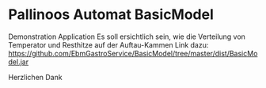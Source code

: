 # Pallinoos Automat BasicModel

 Demonstration Application
 Es soll ersichtlich sein, wie die Verteilung von Temperator und Resthitze auf der Auftau-Kammen 
 Link dazu: https://github.com/EbmGastroService/BasicModel/tree/master/dist/BasicModel.jar

Herzlichen Dank
